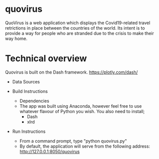 # quovirus

QuoVirus is a web application which displays the Covid19-related travel retrictions in place between the countries of the world. Its intent is to provide a way for people who are stranded due to the crisis to make their way home.

# Technical overview
Quovirus is built on the Dash framework.
https://plotly.com/dash/

- Data Sources
- Build Instructions
  - Dependencies
  - The app was built using Anaconda, however feel free to use whatever flavour of Python you wish. You also need to install; 
    - Dash
    - xlrd

- Run Instructions
  - From a command prompt, type "python quovirus.py"
  - By default, the application will serve from the following address: http://127.0.0.1:8050/quovirus
  


